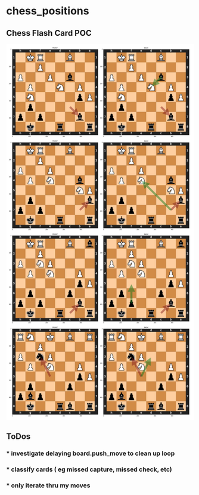 # chess_positions

## Chess Flash Card POC
![Image](images/flash_cards.jpg)

## ToDos
### * investigate delaying board.push_move to clean up loop
### * classify cards ( eg missed capture, missed check, etc)
### * only iterate thru my moves

